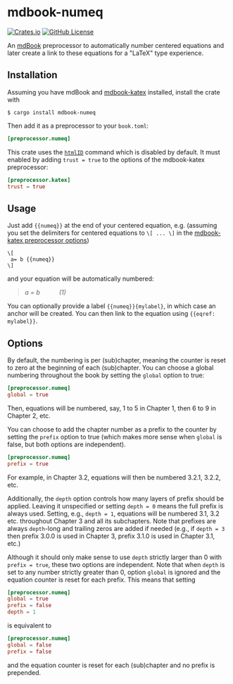 # mdbook-numeq

[![Crates.io](https://img.shields.io/crates/v/mdbook-numeq)](https://crates.io/crates/mdbook-numeq)
[![GitHub License](https://img.shields.io/github/license/yannickseurin/mdbook-numeq)](https://github.com/yannickseurin/mdbook-numeq/blob/main/LICENSE)

An [mdBook](https://github.com/rust-lang/mdBook) preprocessor to automatically number centered equations and later create a link to these equations for a "LaTeX" type experience.

## Installation

Assuming you have mdBook and [mdbook-katex](https://github.com/lzanini/mdbook-katex) installed, install the crate with

```console
$ cargo install mdbook-numeq
```

Then add it as a preprocessor to your `book.toml`:

```toml
[preprocessor.numeq]
```

This crate uses the [`htmlID`](https://katex.org/docs/supported.html#html) command which is disabled by default.
It must enabled by adding `trust = true` to the options of the mdbook-katex preprocessor:

```toml
[preprocessor.katex]
trust = true
```

## Usage

Just add `{{numeq}}` at the end of your centered equation, e.g. (assuming you set the delimiters for centered equations to `\[ ... \]` in the [mdbook-katex preprocessor options](https://github.com/lzanini/mdbook-katex#custom-delimiter))

```text
\[
 a= b {{numeq}}
\]
```

and your equation will be automatically numbered:

> *a = b &nbsp; &nbsp; &nbsp; &nbsp; &nbsp; (1)*


You can optionally provide a label `{{numeq}}{mylabel}`, in which case an anchor will be created.
You can then link to the equation using `{{eqref: mylabel}}`.

## Options

By default, the numbering is per (sub)chapter, meaning the counter is reset to zero at the beginning of each (sub)chapter.
You can choose a global numbering throughout the book by setting the `global` option to true:

```toml
[preprocessor.numeq]
global = true
```

Then, equations will be numbered, say, 1 to 5 in Chapter 1, then 6 to 9 in Chapter 2, etc.

You can choose to add the chapter number as a prefix to the counter by setting the `prefix` option to true (which makes more sense when `global` is false, but both options are independent).

```toml
[preprocessor.numeq]
prefix = true
```

For example, in Chapter 3.2, equations will then be numbered 3.2.1, 3.2.2, etc.

Additionally, the `depth` option controls how many layers of prefix should be applied.
Leaving it unspecified or setting `depth = 0` means the full prefix is always used.
Setting, e.g., `depth = 1`, equations will be numbered 3.1, 3.2 etc. throughout Chapter 3 and all its subchapters.
Note that prefixes are always `depth`-long and trailing zeros are added if needed (e.g., if `depth = 3` then prefix 3.0.0 is used in Chapter 3, prefix 3.1.0 is used in Chapter 3.1, etc.)

Although it should only make sense to use `depth` strictly larger than 0 with `prefix = true`, these two options are independent.
Note that when `depth` is set to any number strictly greater than 0, option `global` is ignored and the equation counter is reset for each prefix.
This means that setting

```toml
[preprocessor.numeq]
global = true
prefix = false
depth = 1
```

is equivalent to

```toml
[preprocessor.numeq]
global = false
prefix = false
```

and the equation counter is reset for each (sub)chapter and no prefix is prepended.

